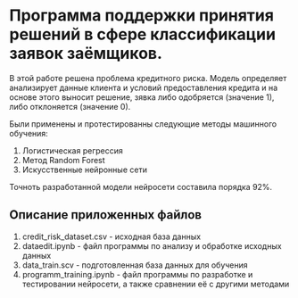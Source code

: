 # Программа поддержки принятия решений в сфере классификации заявок заёмщиков.

В этой работе решена проблема кредитного риска. Модель определяет анализирует данные клиента и условий предоставления кредита и на основе этого выносит решение, зявка либо одобряется (значение 1), либо отклоняется (значение 0).

Были применены и протестированны следующие методы машинного обучения:
1. Логистическая регрессия
2. Метод Random Forest
3. Искусственные нейронные сети

Точноть разработанной модели нейросети составила порядка 92%.

## Описание приложенных файлов
1. credit_risk_dataset.csv  - исходная база данных
2. dataedit.ipynb - файл программы по анализу и обработке исходных данных
3. data_train.scv - подготовленная база данных для обучения
4. programm_training.ipynb - файл программы по разработке и тестировании нейросети, а также сравнении её с другими методами
